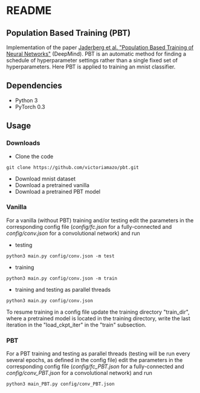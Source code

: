 # README

## Population Based Training (PBT)  
Implementation of the paper [Jaderberg et al. "Population Based Training of Neural Networks"](https://arxiv.org/abs/1711.09846) (DeepMind).
PBT is an automatic method for finding a schedule of hyperparameter settings rather than a single fixed 
set of hyperparameters. Here PBT is applied to training an mnist classifier.

## Dependencies
- Python 3
- PyTorch 0.3

## Usage

### Downloads
- Clone the code
```
git clone https://github.com/victoriamazo/pbt.git
```
- Download mnist dataset
- Download a pretrained vanilla
- Download a pretrained PBT model

### Vanilla 
For a vanilla (without PBT) training and/or testing edit the parameters in the corresponding 
config file (*config/fc.json* for a fully-connected and *config/conv.json* for a convolutional network) 
and run
- testing
```
python3 main.py config/conv.json -m test
```
- training
```
python3 main.py config/conv.json -m train
```
- training and testing as parallel threads
```
python3 main.py config/conv.json 
```
To resume training in a config file update the training directory "train_dir", where a pretrained model 
is located in the training directory, write the last iteration in the "load_ckpt_iter" in the 
"train" subsection.

### PBT 
For a PBT training and testing as parallel threads (testing will be run every several epochs, as defined in 
the config file) edit the parameters in the corresponding config file (*config/fc_PBT.json* for 
a fully-connected and *config/conv_PBT.json* for a convolutional network) and run
```
python3 main_PBT.py config/conv_PBT.json 
```




